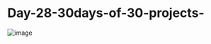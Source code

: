 # Day-28-30days-of-30-projects-

![image](https://github.com/user-attachments/assets/149f7db5-d4f3-4dbc-9896-95578fe75c16)
